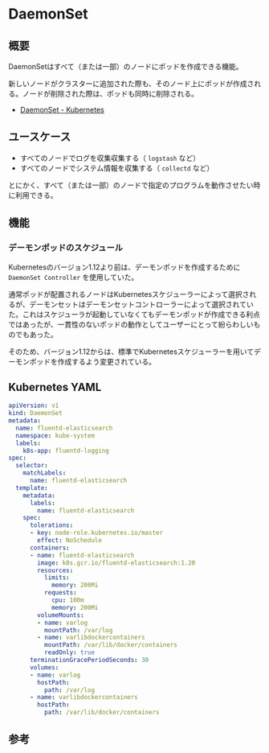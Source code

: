 # DaemonSet

## 概要

DaemonSetはすべて（または一部）のノードにポッドを作成できる機能。

新しいノードがクラスターに追加された際も、そのノード上にポッドが作成される。ノードが削除された際は、ポッドも同時に削除される。

- [DaemonSet - Kubernetes](https://kubernetes.io/docs/concepts/workloads/controllers/daemonset/)

## ユースケース

- すべてのノードでログを収集収集する（ `logstash` など）
- すべてのノードでシステム情報を収集する（ `collectd` など）

とにかく、すべて（または一部）のノードで指定のプログラムを動作させたい時に利用できる。

## 機能

### デーモンポッドのスケジュール

Kubernetesのバージョン1.12より前は、デーモンポッドを作成するために `DaemonSet Controller` を使用していた。

通常ポッドが配置されるノードはKubernetesスケジューラーによって選択されるが、デーモンセットはデーモンセットコントローラーによって選択されていた。これはスケジューラが起動していなくてもデーモンポッドが作成できる利点ではあったが、一貫性のないポッドの動作としてユーザーにとって紛らわしいものでもあった。

そのため、バージョン1.12からは、標準でKubernetesスケジューラーを用いてデーモンポッドを作成するよう変更されている。

## Kubernetes YAML

```yaml
apiVersion: v1
kind: DaemonSet
metadata:
  name: fluentd-elasticsearch
  namespace: kube-system
  labels:
    k8s-app: fluentd-logging
spec:
  selector:
    matchLabels:
      name: fluentd-elasticsearch
  template:
    metadata:
      labels:
        name: fluentd-elasticsearch
    spec:
      tolerations:
      - key: node-role.kubernetes.io/master
        effect: NoSchedule
      containers:
      - name: fluentd-elasticsearch
        image: k8s.gcr.io/fluentd-elasticsearch:1.20
        resources:
          limits:
            memory: 200Mi
          requests:
            cpu: 100m
            memory: 200Mi
        volumeMounts:
        - name: varlog
          mountPath: /var/log
        - name: varlibdockercontainers
          mountPath: /var/lib/docker/containers
          readOnly: true
      terminationGracePeriodSeconds: 30
      volumes:
      - name: varlog
        hostPath:
          path: /var/log
      - name: varlibdockercontainers
        hostPath:
          path: /var/lib/docker/containers
```

## 参考
